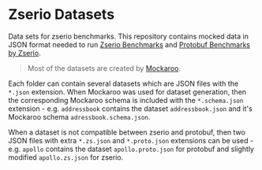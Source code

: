 # Zserio Datasets

Data sets for zserio benchmarks. This repository contains mocked data in JSON format needed to run
[Zserio Benchmarks](https://github.com/ndsev/zserio/tree/master/benchmarks) and
[Protobuf Benchmarks by Zserio](https://github.com/ndsev/zserio-protobuf-benchmarks).

> Most of the datasets are created by [Mockaroo](https://mockaroo.com/).

Each folder can contain several datasets which are JSON files with the `*.json` extension.
When Mockaroo was used for dataset generation, then the corresponding Mockaroo schema is included with the
`*.schema.json` extension - e.g. `addressbook` contains the dataset `addressbook.json` and it's Mockaroo schema
`adressbook.schema.json`.

When a dataset is not compatible between zserio and protobuf, then two JSON files with extra
`*.zs.json` and `*.proto.json` extensions can be used - e.g. `apollo` contains the dataset `apollo.proto.json`
for protobuf and slightly modified `apollo.zs.json` for zserio.
